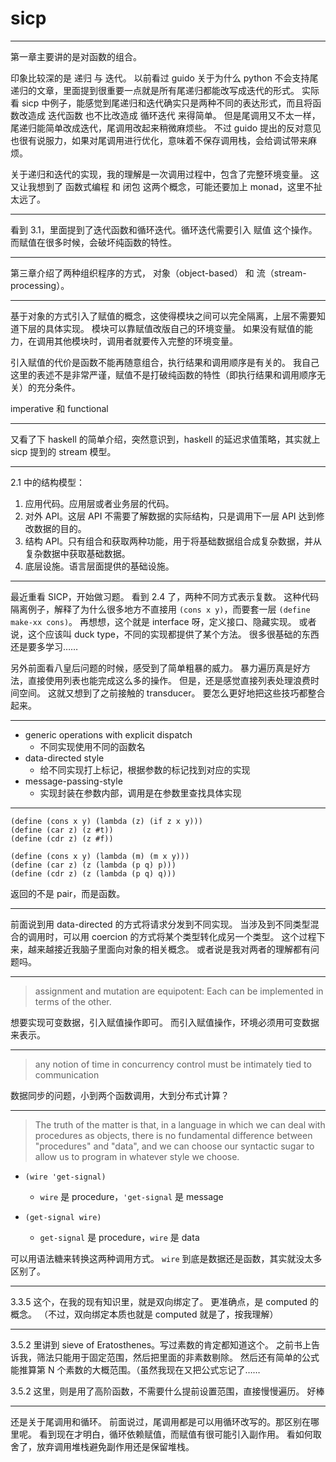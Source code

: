 # sicp

---

第一章主要讲的是对函数的组合。

印象比较深的是 递归 与 迭代。
以前看过 guido 关于为什么 python 不会支持尾递归的文章，里面提到很重要一点就是所有尾递归都能改写成迭代的形式。
实际看 sicp 中例子，能感觉到尾递归和迭代确实只是两种不同的表达形式，而且将函数改造成 迭代函数 也不比改造成 循环迭代 来得简单。
但是尾调用又不太一样，尾递归能简单改成迭代，尾调用改起来稍微麻烦些。
不过 guido 提出的反对意见也很有说服力，如果对尾调用进行优化，意味着不保存调用栈，会给调试带来麻烦。

关于递归和迭代的实现，我的理解是一次调用过程中，包含了完整环境变量。
这又让我想到了 函数式编程 和 闭包 这两个概念，可能还要加上 monad，这里不扯太远了。

---

看到 3.1，里面提到了迭代函数和循环迭代。循环迭代需要引入 赋值 这个操作。
而赋值在很多时候，会破坏纯函数的特性。

---

第三章介绍了两种组织程序的方式， 对象（object-based） 和 流（stream-processing）。

---

基于对象的方式引入了赋值的概念，这使得模块之间可以完全隔离，上层不需要知道下层的具体实现。
模块可以靠赋值改版自己的环境变量。
如果没有赋值的能力，在调用其他模块时，调用者就要传入完整的环境变量。

引入赋值的代价是函数不能再随意组合，执行结果和调用顺序是有关的。
我自己这里的表述不是非常严谨，赋值不是打破纯函数的特性（即执行结果和调用顺序无关）的充分条件。

imperative 和 functional

---

又看了下 haskell 的简单介绍，突然意识到，haskell 的延迟求值策略，其实就上 sicp 提到的 stream 模型。

---

2.1 中的结构模型：

1. 应用代码。应用层或者业务层的代码。
2. 对外 API。这层 API 不需要了解数据的实际结构，只是调用下一层 API 达到修改数据的目的。
3. 结构 API。只有组合和获取两种功能，用于将基础数据组合成复杂数据，并从复杂数据中获取基础数据。
4. 底层设施。语言层面提供的基础设施。

---

最近重看 SICP，开始做习题。
看到 2.4 了，两种不同方式表示复数。
这种代码隔离例子，解释了为什么很多地方不直接用 `(cons x y)`，而要套一层 `(define make-xx cons)`。
再想想，这个就是 interface 呀，定义接口、隐藏实现。
或者说，这个应该叫 duck type，不同的实现都提供了某个方法。
很多很基础的东西还是要多学习……

另外前面看八皇后问题的时候，感受到了简单粗暴的威力。
暴力遍历真是好方法，直接使用列表也能完成这么多的操作。
但是，还是感觉直接列表处理浪费时间空间。
这就又想到了之前接触的 transducer。
要怎么更好地把这些技巧都整合起来。

---

+ generic operations with explicit dispatch
	- 不同实现使用不同的函数名
+ data-directed style
	- 给不同实现打上标记，根据参数的标记找到对应的实现
+ message-passing-style
	- 实现封装在参数内部，调用是在参数里查找具体实现

---

```
(define (cons x y) (lambda (z) (if z x y)))
(define (car z) (z #t))
(define (cdr z) (z #f))
```

```
(define (cons x y) (lambda (m) (m x y)))
(define (car z) (z (lambda (p q) p)))
(define (cdr z) (z (lambda (p q) q)))
```

返回的不是 pair，而是函数。

---

前面说到用 data-directed 的方式将请求分发到不同实现。
当涉及到不同类型混合的调用时，可以用 coercion 的方式将某个类型转化成另一个类型。
这个过程下来，越来越接近我脑子里面向对象的相关概念。
或者说是我对两者的理解都有问题吗。

---

> assignment and mutation are equipotent:
> Each can be implemented in terms of the other.

想要实现可变数据，引入赋值操作即可。
而引入赋值操作，环境必须用可变数据来表示。

---

> any notion of time in concurrency control must be intimately tied to communication

数据同步的问题，小到两个函数调用，大到分布式计算？

---

> The truth of the matter is that, in a language in which we can deal with
> procedures as objects, there is no fundamental difference between
> "procedures" and "data", and we can choose our syntactic sugar to allow us
> to program in whatever style we choose.

+ `(wire 'get-signal)`
	- `wire` 是 procedure，`'get-signal` 是 message

+ `(get-signal wire)`
	- `get-signal` 是 procedure，`wire` 是 data

可以用语法糖来转换这两种调用方式。
`wire` 到底是数据还是函数，其实就没太多区别了。

---

3.3.5 这个，在我的现有知识里，就是双向绑定了。
更准确点，是 computed 的概念。
（不过，双向绑定本质也就是 computed 就是了，按我理解）

---

3.5.2 里讲到 sieve of Eratosthenes。写过素数的肯定都知道这个。
之前书上告诉我，筛法只能用于固定范围，然后把里面的非素数剔除。
然后还有简单的公式能推算第 N 个素数的大概范围。（虽然我现在又把公式忘记了……

3.5.2 这里，则是用了高阶函数，不需要什么提前设置范围，直接慢慢遍历。
好棒

---

还是关于尾调用和循环。
前面说过，尾调用都是可以用循环改写的。那区别在哪里呢。
看到现在才明白，循环依赖赋值，而赋值有很可能引入副作用。
看如何取舍了，放弃调用堆栈避免副作用还是保留堆栈。
